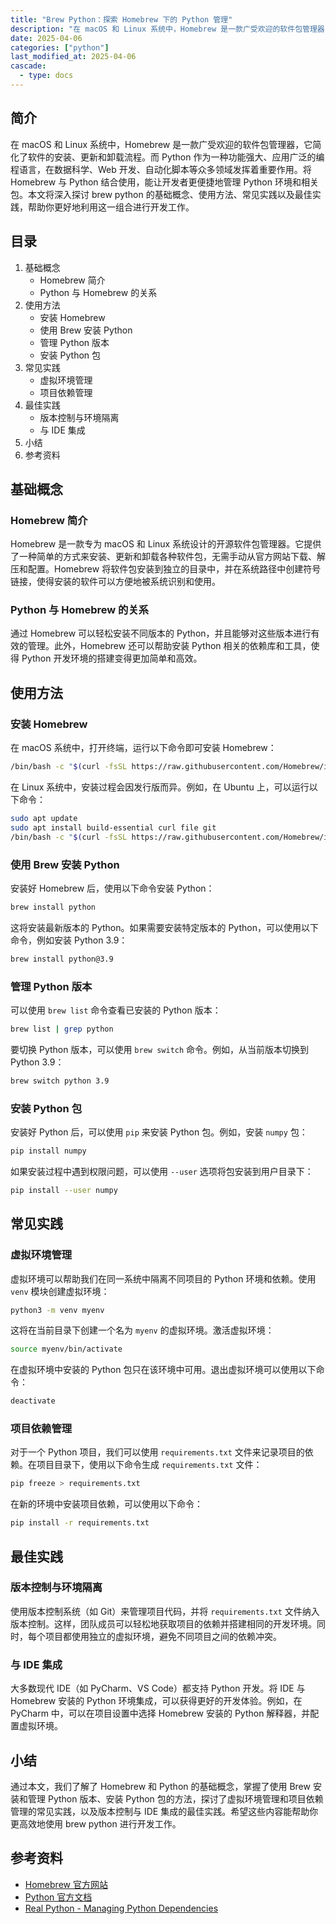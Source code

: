```yaml
---
title: "Brew Python：探索 Homebrew 下的 Python 管理"
description: "在 macOS 和 Linux 系统中，Homebrew 是一款广受欢迎的软件包管理器，它简化了软件的安装、更新和卸载流程。而 Python 作为一种功能强大、应用广泛的编程语言，在数据科学、Web 开发、自动化脚本等众多领域发挥着重要作用。将 Homebrew 与 Python 结合使用，能让开发者更便捷地管理 Python 环境和相关包。本文将深入探讨 brew python 的基础概念、使用方法、常见实践以及最佳实践，帮助你更好地利用这一组合进行开发工作。"
date: 2025-04-06
categories: ["python"]
last_modified_at: 2025-04-06
cascade:
  - type: docs
---
```



## 简介
在 macOS 和 Linux 系统中，Homebrew 是一款广受欢迎的软件包管理器，它简化了软件的安装、更新和卸载流程。而 Python 作为一种功能强大、应用广泛的编程语言，在数据科学、Web 开发、自动化脚本等众多领域发挥着重要作用。将 Homebrew 与 Python 结合使用，能让开发者更便捷地管理 Python 环境和相关包。本文将深入探讨 brew python 的基础概念、使用方法、常见实践以及最佳实践，帮助你更好地利用这一组合进行开发工作。

<!-- more -->
## 目录
1. 基础概念
    - Homebrew 简介
    - Python 与 Homebrew 的关系
2. 使用方法
    - 安装 Homebrew
    - 使用 Brew 安装 Python
    - 管理 Python 版本
    - 安装 Python 包
3. 常见实践
    - 虚拟环境管理
    - 项目依赖管理
4. 最佳实践
    - 版本控制与环境隔离
    - 与 IDE 集成
5. 小结
6. 参考资料

## 基础概念
### Homebrew 简介
Homebrew 是一款专为 macOS 和 Linux 系统设计的开源软件包管理器。它提供了一种简单的方式来安装、更新和卸载各种软件包，无需手动从官方网站下载、解压和配置。Homebrew 将软件包安装到独立的目录中，并在系统路径中创建符号链接，使得安装的软件可以方便地被系统识别和使用。

### Python 与 Homebrew 的关系
通过 Homebrew 可以轻松安装不同版本的 Python，并且能够对这些版本进行有效的管理。此外，Homebrew 还可以帮助安装 Python 相关的依赖库和工具，使得 Python 开发环境的搭建变得更加简单和高效。

## 使用方法
### 安装 Homebrew
在 macOS 系统中，打开终端，运行以下命令即可安装 Homebrew：
```bash
/bin/bash -c "$(curl -fsSL https://raw.githubusercontent.com/Homebrew/install/HEAD/install.sh)"
```
在 Linux 系统中，安装过程会因发行版而异。例如，在 Ubuntu 上，可以运行以下命令：
```bash
sudo apt update
sudo apt install build-essential curl file git
/bin/bash -c "$(curl -fsSL https://raw.githubusercontent.com/Homebrew/install/HEAD/install.sh)"
```

### 使用 Brew 安装 Python
安装好 Homebrew 后，使用以下命令安装 Python：
```bash
brew install python
```
这将安装最新版本的 Python。如果需要安装特定版本的 Python，可以使用以下命令，例如安装 Python 3.9：
```bash
brew install python@3.9
```

### 管理 Python 版本
可以使用 `brew list` 命令查看已安装的 Python 版本：
```bash
brew list | grep python
```
要切换 Python 版本，可以使用 `brew switch` 命令。例如，从当前版本切换到 Python 3.9：
```bash
brew switch python 3.9
```

### 安装 Python 包
安装好 Python 后，可以使用 `pip` 来安装 Python 包。例如，安装 `numpy` 包：
```bash
pip install numpy
```
如果安装过程中遇到权限问题，可以使用 `--user` 选项将包安装到用户目录下：
```bash
pip install --user numpy
```

## 常见实践
### 虚拟环境管理
虚拟环境可以帮助我们在同一系统中隔离不同项目的 Python 环境和依赖。使用 `venv` 模块创建虚拟环境：
```bash
python3 -m venv myenv
```
这将在当前目录下创建一个名为 `myenv` 的虚拟环境。激活虚拟环境：
```bash
source myenv/bin/activate
```
在虚拟环境中安装的 Python 包只在该环境中可用。退出虚拟环境可以使用以下命令：
```bash
deactivate
```

### 项目依赖管理
对于一个 Python 项目，我们可以使用 `requirements.txt` 文件来记录项目的依赖。在项目目录下，使用以下命令生成 `requirements.txt` 文件：
```bash
pip freeze > requirements.txt
```
在新的环境中安装项目依赖，可以使用以下命令：
```bash
pip install -r requirements.txt
```

## 最佳实践
### 版本控制与环境隔离
使用版本控制系统（如 Git）来管理项目代码，并将 `requirements.txt` 文件纳入版本控制。这样，团队成员可以轻松地获取项目的依赖并搭建相同的开发环境。同时，每个项目都使用独立的虚拟环境，避免不同项目之间的依赖冲突。

### 与 IDE 集成
大多数现代 IDE（如 PyCharm、VS Code）都支持 Python 开发。将 IDE 与 Homebrew 安装的 Python 环境集成，可以获得更好的开发体验。例如，在 PyCharm 中，可以在项目设置中选择 Homebrew 安装的 Python 解释器，并配置虚拟环境。

## 小结
通过本文，我们了解了 Homebrew 和 Python 的基础概念，掌握了使用 Brew 安装和管理 Python 版本、安装 Python 包的方法，探讨了虚拟环境管理和项目依赖管理的常见实践，以及版本控制与 IDE 集成的最佳实践。希望这些内容能帮助你更高效地使用 brew python 进行开发工作。

## 参考资料
- [Homebrew 官方网站](https://brew.sh/)
- [Python 官方文档](https://docs.python.org/3/)
- [Real Python - Managing Python Dependencies](https://realpython.com/managing-python-dependencies/)